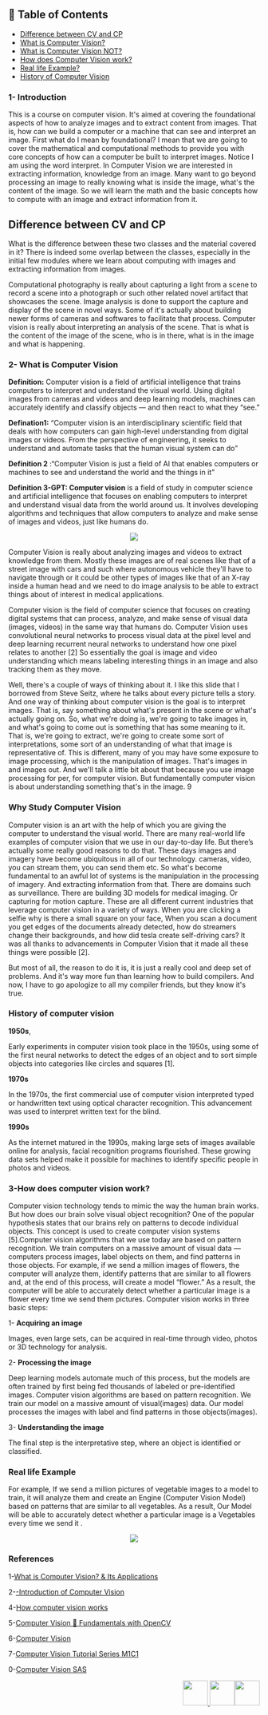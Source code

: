 


## 📑 Table of Contents  

- [Difference between CV and CP](#Difference-between-CV-and-CP)  
- [What is Computer Vision?](#2--what-is-computer-vision)  
- [What is Computer Vision NOT?](#what-is-computer-vision-not)  
- [How does Computer Vision work?](#3-how-does-computer-vision-work)
- [Real life Example?](#Real-life-Example)   
- [History of Computer Vision](#history-of-computer-vision)  


### **1- Introduction** 
This is a course on computer vision. It's aimed at covering the foundational aspects of how to analyze images and to extract content from images. That is, how can we build a computer or a machine that can see and interpret an image. First what do I mean by foundational? I mean that we are going to cover the mathematical and computational methods to provide you with core concepts of how can a computer be built to interpret images. Notice I am using the word interpret. In Computer Vision we are interested in extracting information, knowledge from an image. Many want to go beyond processing an image to really knowing what is inside the image, what's the content of the image. So we will learn the math and the basic concepts how to compute with an image and extract information from it.

 ## **Difference between CV and CP**
 
What is the difference between these two classes and the material covered in it? There is indeed some overlap between the classes, especially in the initial few modules where we learn about computing with images and extracting information from images.

Computational photography is really about capturing a light from a scene to record a scene into a photograph or such other related novel artifact that showcases the scene. Image analysis is done to support the capture and display of the scene in novel ways. Some of it's actually about building newer forms of cameras and softwares to facilitate that process. Computer vision is really about interpreting an analysis of the scene. That is what is the content of the image of the scene, who is in there, what is in the image and what is happening.

### **2- What is Computer Vision** 

**Definition:** Computer vision is a field of artificial intelligence that trains computers to interpret and understand the visual world. Using digital images from cameras and videos and deep learning models, machines can accurately identify and classify objects — and then react to what they “see.”

**Defination1:** “Computer vision is an interdisciplinary scientific field that deals with how computers can gain high-level understanding from digital images or videos. From the perspective of engineering, it seeks to understand and automate tasks that the human visual system can do” 

**Definition 2** :“Computer Vision is just a field of AI that enables computers or machines to see and understand the world and the things in it” 

**Definition 3-GPT: Computer vision**  is a field of study in computer science and artificial intelligence that focuses on enabling computers to interpret and understand visual data from the world around us. It involves developing algorithms and techniques that allow computers to analyze and make sense of images and videos, just like humans do.

<p align="center">
<img src="https://github.com/dr-mushtaq/Computer-Vision/blob/main/%F0%9F%93%9AChapter%201-Introduction/Annotation%202021-03-31%20014715.png"></a>
</p>
 
Computer Vision is really about analyzing images and videos to extract knowledge from them. Mostly these images are of real scenes like that of a street image with cars and such where autonomous vehicle they'll have to navigate through or it could be other types of images like that of an X-ray inside a human head and we need to do image analysis to be able to extract things about of interest in medical applications.

Computer vision is the field of computer science that focuses on creating digital systems that can process, analyze, and make sense of visual data (images, videos) in the same way that humans do. Computer Vision uses convolutional neural networks to process visual data at the pixel level and deep learning recurrent neural networks to understand how one pixel relates to another [2] So essentially the goal is image and video understanding which means labeling interesting things in an image and also tracking them as they move.

Well, there's a couple of ways of thinking about it. I like this slide that I borrowed from Steve Seitz, where he talks about every picture tells a story. And one way of thinking about computer vision is the goal  is to interpret images. That is, say something about what's present in the scene or what's actually going on. So, what we're doing is, we're going to take images in, and what's going to come out is something that has some meaning to it. That is, we're going to extract, we're going to create some sort of interpretations, some sort of an understanding of what that image is representative of. This is different, many of you may have some exposure to image processing, which is the manipulation of images. That's images in and images out. And we'll talk a little bit about that because you use image processing for per, for computer vision. But fundamentally computer vision is about understanding something that's in the image.
9
### **Why Study Computer Vision** 

Computer vision is an art with the help of which you are giving the computer to understand the visual world. There are many real-world life examples of computer vision that we use in our day-to-day life. 
But there’s actually some really good reasons to do that. These days images and imagery have become ubiquitous in all of our technology. cameras, video, you can stream them, you can send them etc. So what's become fundamental to an awful lot of systems is the manipulation in the processing of imagery. And extracting information from that. There are domains such as surveillance. There are building 3D models for medical imaging. Or capturing for motion capture. These are all different current industries that leverage computer vision in a variety of ways. When you are clicking a selfie why is there a small square on your face, When you scan a document you get edges of the documents already detected, how do streamers change their backgrounds, and how did tesla create self-driving cars? It was all thanks to advancements in Computer Vision that it made all these things were possible [2].

But most of all, the reason to do it is, it is just a really cool and deep set of problems. And it's way more fun than learning how to build compilers. And now, I have to go apologize to all my compiler friends, but they know it's true.

### **History of computer vision** 

 **1950s**,

Early experiments in computer vision took place in the 1950s, using some of the first neural networks to detect the edges of an object and to sort simple objects into categories like circles and squares [1]. 

 **1970s**

In the 1970s, the first commercial use of computer vision interpreted typed or handwritten text using optical character recognition. This advancement was used to interpret written text for the blind. 

 **1990s**

As the internet matured in the 1990s, making large sets of images available online for analysis, facial recognition programs flourished. These growing data sets helped make it possible for machines to identify specific people in photos and videos.

###  **3-How does computer vision work**?
Computer vision technology tends to mimic the way the human brain works. But how does our brain solve visual object recognition? One of the popular hypothesis states that our brains rely on patterns to decode individual objects. This concept is used to create computer vision systems [5].Computer vision algorithms that we use today are based on pattern recognition. We train computers on a massive amount of visual data — computers process images, label objects on them, and find patterns in those objects. For example, if we send a million images of flowers, the computer will analyze them, identify patterns that are similar to all flowers and, at the end of this process, will create a model “flower.” As a result, the computer will be able to accurately detect whether a particular image is a flower every time we send them pictures.
Computer vision works in three basic steps:

1- **Acquiring an image**

Images, even large sets, can be acquired in real-time through video, photos or 3D technology for analysis.

2- **Processing the image**

Deep learning models automate much of this process, but the models are often trained by first being fed thousands of labeled or pre-identified images. Computer vision algorithms are based on pattern recognition. We train our model on a massive amount of visual(images) data. Our model processes the images with label and find patterns in those objects(images).

3- **Understanding the image**

The final step is the interpretative step, where an object is identified or classified.

###  Real life Example

For example, If we send a million pictures of vegetable images to a model to train, it will analyze them and create an Engine (Computer Vision Model) based on patterns that are similar to all vegetables. As a result, Our Model will be able to accurately detect whether a particular image is a Vegetables every time we send it .

<p align="center">
<img src="https://github.com/dr-mushtaq/Computer-Vision/blob/main/%F0%9F%93%9AChapter%201-Introduction/1_uhwJAFDBNBjTVmJ_6P5Zyg.png"></a>
</p>

### References

1-[What is Computer Vision? & Its Applications](https://medium.com/@draj0718/what-is-computer-vision-its-applications-826c0bbd772b)

2-[-Introduction of Computer Vision](https://auth.udacity.com/sign-in)

4-[How computer vision works](https://www.sas.com/en_us/insights/analytics/computer-vision.html#technical)

5-[Computer Vision 🤖 Fundamentals with OpenCV](https://medium.com/codex/computer-vision-fundamentals-with-opencv-9fc93b61e3e8)

6-[Computer Vision](https://github.com/the-akira/Computer-Science-Resources/blob/master/db/computer_vision.md)

7-[Computer Vision Tutorial Series M1C1](https://pub.towardsai.net/computer-vision-tutorial-series-m1c1-535c27cd36ca)

0-[Computer Vision SAS](https://www.sas.com/en_us/insights/analytics/computer-vision.html)


<p align="right">
  <a target="_blank" href="https://github.com/dr-mushtaq/Computer-Vision/blob/main/%F0%9F%93%9AChapter%201-Introduction/Introduction%20of%20Computer%20Vision%20.md">
    <img height="50px" src="https://raw.githubusercontent.com/dipanjanS/practical-machine-learning-with-python/master/media/assets/home_page.png" />
  </a>
  <a target="_blank" href="https://github.com/dr-mushtaq/Computer-Vision/blob/main/%F0%9F%93%9AChapter%201-Introduction/Introduction%20of%20Computer%20Vision%20.md">
    <img height="50px" src="https://raw.githubusercontent.com/dipanjanS/practical-machine-learning-with-python/master/media/assets/contents_page.jpg" />
  </a>
  <a target="_blank" href="[https://github.com/dr-mushtaq/Computer-Vision/blob/main/%F0%9F%93%9AChapter%201-Introduction/Introduction%20of%20Computer%20Vision%20.md">
  <img height="50px" src="https://raw.githubusercontent.](https://github.com/dr-mushtaq/Computer-Vision/blob/main/%F0%9F%93%9AChapter%201-Introduction/Computer%20Vision%20Tasks%20and%20Applications.md)com/dipanjanS/practical-machine-learning-with-python/master/media/assets/next_page.png" style="float: right;" />
</p>































